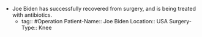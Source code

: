 - Joe Biden has successfully recovered from surgery, and is being treated with antibiotics.
	- tag:: #Operation 
	  Patient-Name:: Joe Biden
	  Location:: USA
	  Surgery-Type:: Knee
